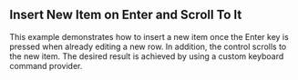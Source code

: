## Insert New Item on Enter and Scroll To It
This example demonstrates how to insert a new item once the Enter key is pressed when already editing a new row. In addition, the control scrolls to the new item. The desired result is achieved by using a custom keyboard command provider.

[//]: <KeyWords: insert, new, item, scroll, keyboard, command, provider>